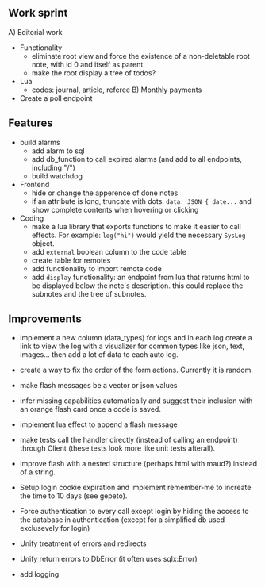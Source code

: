 Work sprint
-----------

A) Editorial work
  - Functionality
    - eliminate root view and force the existence of a non-deletable root note, with id 0 and itself as parent.
    - make the root display a tree of todos?
  - Lua
    - codes: journal, article, referee
B) Monthly payments
  - Create a poll endpoint

Features
--------

  - build alarms
    - add alarm to sql
    - add db_function to call expired alarms (and add to all endpoints, including "/")
    - build watchdog
- Frontend
  - hide or change the apperence of done notes
  - if an attribute is long, truncate with dots: `data: JSON { date...` and show complete contents when hovering or clicking
- Coding
  - make a lua library that exports functions to make it easier to call effects. For example: `log("hi")` would yield the necessary `SysLog` object.
  - add `external` boolean column to the code table
  - create table for remotes
  - add functionality to import remote code
  - add `display` functionality: an endpoint from lua that returns html to be displayed below the note's description. this could replace the subnotes and the tree of subnotes.

Improvements
------------

- implement a new column (data_types) for logs and in each log create a link to view the log with a visualizer for common types like json, text, images... then add a lot of data to each auto log.
- create a way to fix the order of the form actions. Currently it is random.
- make flash messages be a vector or json values
- infer missing capabilities automatically and suggest their inclusion with an orange flash card once a code is saved.



- implement lua effect to append a flash message
- make tests call the handler directly (instead of calling an endpoint) through Client (these tests look more like unit tests afterall).
- improve flash with a nested structure (perhaps html with maud?) instead of a string.
- Setup login cookie expiration and implement remember-me to increate the time to 10 days (see gepeto).
- Force authentication to every call except login by hiding the access to the database in authentication (except for a simplified db used exclusevely for login)
- Unify treatment of errors and redirects
- Unify return errors to DbError (it often uses sqlx:Error)
- add logging
